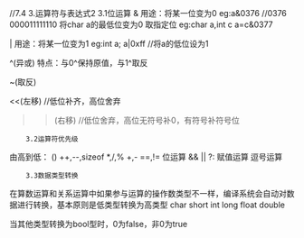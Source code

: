 //7.4
                3.运算符与表达式2
        3.1位运算
&
用途：将某一位变为0
eg:a&0376
//0376  000011111110  将char a的最低位变为0
取指定位
eg:char a,int c
a=c&0377

|
用途：将某一位变为1
eg:int a;
   a|0xff
   //将a的低位设为1

^(异或)
特点：与0^保持原值，与1^取反

~(取反)

<<(左移)
//低位补齐，高位舍弃

>>(右移)
//低位舍弃，高位无符号补0，有符号补符号位

        3.2运算符优先级
由高到低：
() 
++,--,sizeof 
*,/,%
+,-
==,!=
位运算
&&
||
?:
赋值运算
逗号运算

        3.3数据类型转换
在算数运算和关系运算中如果参与运算的操作数类型不一样，编译系统会自动对数据进行转换，基本原则是低类型转换为高类型
char short int long float double 

当其他类型转换为bool型时，0为false，非0为true
